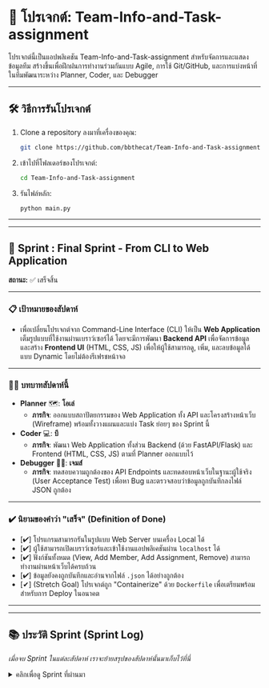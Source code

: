 # 🚀 โปรเจกต์: Team-Info-and-Task-assignment

โปรเจกต์นี้เป็นแอปพลิเคชัน Team-Info-and-Task-assignment สำหรับจัดการและแสดงข้อมูลทีม สร้างขึ้นเพื่อฝึกฝนการทำงานร่วมกันแบบ Agile, การใช้ Git/GitHub, และการแบ่งหน้าที่ในทีมพัฒนาระหว่าง Planner, Coder, และ Debugger

---

## 🛠️ วิธีการรันโปรเจกต์

1.  Clone a repository ลงมาที่เครื่องของคุณ:
    ```bash
    git clone https://github.com/bbthecat/Team-Info-and-Task-assignment.git
    ```
2.  เข้าไปที่โฟลเดอร์ของโปรเจกต์:
    ```bash
    cd Team-Info-and-Task-assignment
    ```
3.  รันไฟล์หลัก:
    ```bash
    python main.py
    ```


---
---

## 🎯 Sprint : Final Sprint - From CLI to Web Application

**สถานะ:** ✅ เสร็จสิ้น

---

### 📋 **เป้าหมายของสัปดาห์**
- เพื่อเปลี่ยนโปรเจกต์จาก Command-Line Interface (CLI) ให้เป็น **Web Application** เต็มรูปแบบที่ใช้งานผ่านเบราว์เซอร์ได้ โดยจะมีการพัฒนา **Backend API** เพื่อจัดการข้อมูล และสร้าง **Frontend UI** (HTML, CSS, JS) เพื่อให้ผู้ใช้สามารถดู, เพิ่ม, และลบข้อมูลได้แบบ Dynamic โดยไม่ต้องรีเฟรชหน้าจอ

---

### 🧑‍💻 **บทบาทสัปดาห์นี้**
* **Planner** 🗺️: **โอเล่**
    * **ภารกิจ**: ออกแบบสถาปัตยกรรมของ Web Application ทั้ง API และโครงสร้างหน้าเว็บ (Wireframe) พร้อมทั้งวางแผนและแบ่ง Task ย่อยๆ ของ Sprint นี้
* **Coder** 💻: **บี**
    * **ภารกิจ**: พัฒนา Web Application ทั้งส่วน Backend (ด้วย FastAPI/Flask) และ Frontend (HTML, CSS, JS) ตามที่ Planner ออกแบบไว้
* **Debugger** 🕵️‍♂️: **เจมส์**
    * **ภารกิจ**: ทดสอบความถูกต้องของ API Endpoints และทดสอบหน้าเว็บในฐานะผู้ใช้จริง (User Acceptance Test) เพื่อหา Bug และตรวจสอบว่าข้อมูลถูกบันทึกลงไฟล์ JSON ถูกต้อง

---

### ✔️ **นิยามของคำว่า "เสร็จ" (Definition of Done)**
* [✔] โปรแกรมสามารถรันในรูปแบบ Web Server บนเครื่อง Local ได้
* [✔] ผู้ใช้สามารถเปิดเบราว์เซอร์และเข้าใช้งานแอปพลิเคชันผ่าน `localhost` ได้
* [✔] ฟังก์ชันทั้งหมด (View, Add Member, Add Assignment, Remove) สามารถทำงานผ่านหน้าเว็บได้ครบถ้วน
* [✔] ข้อมูลยังคงถูกบันทึกและอ่านจากไฟล์ `.json` ได้อย่างถูกต้อง
* [✔] (Stretch Goal) โปรเจกต์ถูก "Containerize" ด้วย `Dockerfile` เพื่อเตรียมพร้อมสำหรับการ Deploy ในอนาคต

---
---

## 📚 ประวัติ Sprint (Sprint Log)

*เมื่อจบ Sprint ในแต่ละสัปดาห์ เราจะย้ายสรุปของสัปดาห์นั้นมาเก็บไว้ที่นี่*

<details>
  <summary>คลิกเพื่อดู Sprint ที่ผ่านมา</summary>
    - **Sprint1 / Week 1** --- https://colab.research.google.com/drive/1lYKohn3Qxv-M3jVvpBQK3So5V5FLYqqp?usp=sharing <br>
    - **Sprint2 / Week 2** --- https://colab.research.google.com/drive/1CeILnUVqAzTSNgHYBrSbbdL1d0-9RtbE?usp=sharing <br>
    - **Sprint3 / Week 3** --- https://colab.research.google.com/drive/1YzWTm_wB6IIQR52D7-emCozVJiwA0Ai4?usp=sharing <br>
    - **Sprint2 / Week 2** --- https://colab.research.google.com/drive/1i2PQRFKRFsOeCJSHAxCuhk8U7kQuQJES?usp=sharing 
  </details>
